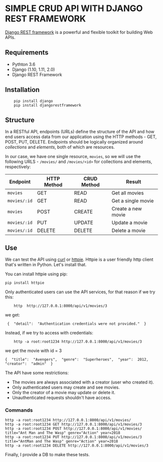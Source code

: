 # SIMPLE CRUD API WITH DJANGO REST FRAMEWORK
[Django REST framework](http://www.django-rest-framework.org/) is a powerful and flexible toolkit for building Web APIs.

## Requirements
- Pythton 3.6
- Django (1.10, 1.11, 2.0)
- Django REST Framework

## Installation
```
	pip install django
	pip install djangorestframework
```

## Structure
In a RESTful API, endpoints (URLs) define the structure of the API and how end users access data from our application using the HTTP methods - GET, POST, PUT, DELETE. Endpoints should be logically organized around _collections_ and _elements_, both of which are resources.

In our case, we have one single resource, `movies`, so we will use the following URLS - `/movies/` and `/movies/<id>` for collections and elements, respectively:

Endpoint |HTTP Method | CRUD Method | Result
-- | -- |-- |--
`movies` | GET | READ | Get all movies
`movies/:id` | GET | READ | Get a single movie
`movies`| POST | CREATE | Create a new movie
`movies/:id` | PUT | UPDATE | Update a movie
`movies/:id` | DELETE | DELETE | Delete a movie

## Use
We can test the API using [curl](https://curl.haxx.se/) or [httpie](https://github.com/jakubroztocil/httpie#installation). Httpie is a user friendly http client that's written in Python. Let's install that.

You can install httpie using pip:
```
pip install httpie
```
Only authenticated users can use the API services, for that reason if we try this:
```
	http  http://127.0.0.1:8000/api/v1/movies/3
```
we get:
```
 {  "detail":  "Authentication credentials were not provided."  }
```
Instead, if we try to access with credentials:
```
	http -a root:root1234 http://127.0.0.1:8000/api/v1/movies/3
```
we get the movie with id = 3
```
{  "title":  "Avengers",  "genre":  "Superheroes",  "year":  2012,  "creator":  "admin"  }
```
The API have some restrictions:
-   The movies are always associated with a creator (user who created it).
-   Only authenticated users may create and see movies.
-   Only the creator of a movie may update or delete it.
-   Unauthenticated requests shouldn't have access.

### Commands
```
http -a root:root1234 http://127.0.0.1:8000/api/v1/movies/
http -a root:root1234 GET http://127.0.0.1:8000/api/v1/movies/3
http -a root:root1234 POST http://127.0.0.1:8000/api/v1/movies/ title="Ant Man and The Wasp" genre="Action" year=2018
http -a root:root1234 PUT http://127.0.0.1:8000/api/v1/movies/3 title="AntMan and The Wasp" genre="Action" year=2018
http -a root:root1234 DELETE http://127.0.0.1:8000/api/v1/movies/3
```
Finally, I provide a DB to make these tests.

